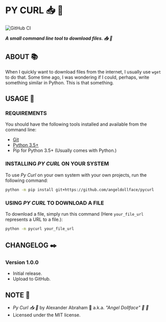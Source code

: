 # PY CURL :inbox_tray: :snake:

![GitHub CI](https://github.com/angeldollface/pycurl/actions/workflows/python.yml/badge.svg)

***A small command line tool to download files. :inbox_tray: :snake:***

## ABOUT :books:

When I quickly want to download files from the internet, I usually use `wget` to do that. Some time ago, I was wondering if I could, perhaps, write something similar in Python. This is that something.

## USAGE :hammer:

### REQUIREMENTS

You should have the following tools installed and available from the command line:

- [Git](https://git-scm.org)
- [Python 3.5+](https://www.python.org/downloads/)
- Pip for Python 3.5+ (Usually comes with Python.)

### INSTALLING *PY CURL* ON YOUR SYSTEM

To use *Py Curl* on your own system with your own projects, run the following command:

```bash
python -m pip install git+https://github.com/angeldollface/pycurl
```

### USING *PY CURL* TO DOWNLOAD A FILE

To download a file, simply run this command (Here `your_file_url` represents a URL to a file.):

```bash
python -m pycurl your_file_url
```

## CHANGELOG :black_nib:

### Version 1.0.0

- Initial release.
- Upload to GitHub.

## NOTE :scroll:

- *Py Curl :inbox_tray: :snake:* by Alexander Abraham :black_heart: a.k.a. *"Angel Dollface" :dolls: :ribbon:*
- Licensed under the MIT license.
